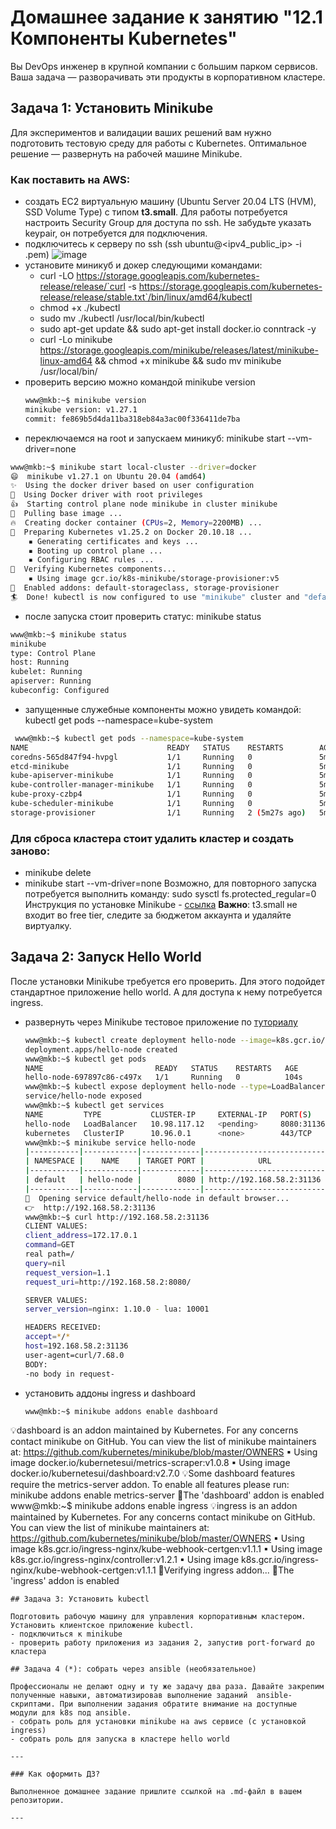 # Домашнее задание к занятию "12.1 Компоненты Kubernetes"

Вы DevOps инженер в крупной компании с большим парком сервисов. Ваша задача — разворачивать эти продукты в корпоративном кластере. 

## Задача 1: Установить Minikube

Для экспериментов и валидации ваших решений вам нужно подготовить тестовую среду для работы с Kubernetes. Оптимальное решение — развернуть на рабочей машине Minikube.

### Как поставить на AWS:
- создать EC2 виртуальную машину (Ubuntu Server 20.04 LTS (HVM), SSD Volume Type) с типом **t3.small**. Для работы потребуется настроить Security Group для доступа по ssh. Не забудьте указать keypair, он потребуется для подключения.
- подключитесь к серверу по ssh (ssh ubuntu@<ipv4_public_ip> -i <keypair>.pem)
  ![image](https://user-images.githubusercontent.com/40559167/200112901-b3d565b3-bf1d-4ac6-a217-1875a4912c05.png)
- установите миникуб и докер следующими командами:
  - curl -LO https://storage.googleapis.com/kubernetes-release/release/`curl -s https://storage.googleapis.com/kubernetes-release/release/stable.txt`/bin/linux/amd64/kubectl
  - chmod +x ./kubectl
  - sudo mv ./kubectl /usr/local/bin/kubectl
  - sudo apt-get update && sudo apt-get install docker.io conntrack -y
  - curl -Lo minikube https://storage.googleapis.com/minikube/releases/latest/minikube-linux-amd64 && chmod +x minikube && sudo mv minikube /usr/local/bin/
- проверить версию можно командой minikube version
  ```bash
  www@mkb:~$ minikube version
  minikube version: v1.27.1
  commit: fe869b5d4da11ba318eb84a3ac00f336411de7ba
  ```
- переключаемся на root и запускаем миникуб: minikube start --vm-driver=none
```bash  
www@mkb:~$ minikube start local-cluster --driver=docker
😄  minikube v1.27.1 on Ubuntu 20.04 (amd64)
✨  Using the docker driver based on user configuration
📌  Using Docker driver with root privileges
👍  Starting control plane node minikube in cluster minikube
🚜  Pulling base image ...
🔥  Creating docker container (CPUs=2, Memory=2200MB) ...
🐳  Preparing Kubernetes v1.25.2 on Docker 20.10.18 ...
    ▪ Generating certificates and keys ...
    ▪ Booting up control plane ...
    ▪ Configuring RBAC rules ...
🔎  Verifying Kubernetes components...
    ▪ Using image gcr.io/k8s-minikube/storage-provisioner:v5
🌟  Enabled addons: default-storageclass, storage-provisioner
🏄  Done! kubectl is now configured to use "minikube" cluster and "default" namespace by default
 ```
- после запуска стоит проверить статус: minikube status
 ```bash
 www@mkb:~$ minikube status
minikube
type: Control Plane
host: Running
kubelet: Running
apiserver: Running
kubeconfig: Configured  
 ```  
 - запущенные служебные компоненты можно увидеть командой: kubectl get pods --namespace=kube-system
 ```bash
  www@mkb:~$ kubectl get pods --namespace=kube-system
NAME                               READY   STATUS    RESTARTS        AGE
coredns-565d847f94-hvpgl           1/1     Running   0               5m31s
etcd-minikube                      1/1     Running   0               5m43s
kube-apiserver-minikube            1/1     Running   0               5m44s
kube-controller-manager-minikube   1/1     Running   0               5m43s
kube-proxy-czbp4                   1/1     Running   0               5m31s
kube-scheduler-minikube            1/1     Running   0               5m43s
storage-provisioner                1/1     Running   2 (5m27s ago)   5m39s
 ``` 
### Для сброса кластера стоит удалить кластер и создать заново:
- minikube delete
- minikube start --vm-driver=none
Возможно, для повторного запуска потребуется выполнить команду: sudo sysctl fs.protected_regular=0
Инструкция по установке Minikube - [ссылка](https://kubernetes.io/ru/docs/tasks/tools/install-minikube/)
**Важно**: t3.small не входит во free tier, следите за бюджетом аккаунта и удаляйте виртуалку.

## Задача 2: Запуск Hello World
После установки Minikube требуется его проверить. Для этого подойдет стандартное приложение hello world. А для доступа к нему потребуется ingress.

- развернуть через Minikube тестовое приложение по [туториалу](https://kubernetes.io/ru/docs/tutorials/hello-minikube/#%D1%81%D0%BE%D0%B7%D0%B4%D0%B0%D0%BD%D0%B8%D0%B5-%D0%BA%D0%BB%D0%B0%D1%81%D1%82%D0%B5%D1%80%D0%B0-minikube)
  ```bash
  www@mkb:~$ kubectl create deployment hello-node --image=k8s.gcr.io/echoserver:1.4
  deployment.apps/hello-node created
  www@mkb:~$ kubectl get pods
  NAME                         READY   STATUS    RESTARTS   AGE
  hello-node-697897c86-c497x   1/1     Running   0          104s
  www@mkb:~$ kubectl expose deployment hello-node --type=LoadBalancer --port=8080
  service/hello-node exposed
  www@mkb:~$ kubectl get services
  NAME         TYPE           CLUSTER-IP     EXTERNAL-IP   PORT(S)          AGE
  hello-node   LoadBalancer   10.98.117.12   <pending>     8080:31136/TCP   64s
  kubernetes   ClusterIP      10.96.0.1      <none>        443/TCP          12m
  www@mkb:~$ minikube service hello-node
  |-----------|------------|-------------|---------------------------|
  | NAMESPACE |    NAME    | TARGET PORT |            URL            |
  |-----------|------------|-------------|---------------------------|
  | default   | hello-node |        8080 | http://192.168.58.2:31136 |
  |-----------|------------|-------------|---------------------------|
  🎉  Opening service default/hello-node in default browser...
  👉  http://192.168.58.2:31136
  www@mkb:~$ curl http://192.168.58.2:31136
  CLIENT VALUES:
  client_address=172.17.0.1
  command=GET
  real path=/
  query=nil
  request_version=1.1
  request_uri=http://192.168.58.2:8080/

  SERVER VALUES:
  server_version=nginx: 1.10.0 - lua: 10001

  HEADERS RECEIVED:
  accept=*/*
  host=192.168.58.2:31136
  user-agent=curl/7.68.0
  BODY:
  -no body in request-
  ```
- установить аддоны ingress и dashboard
  ```
  www@mkb:~$ minikube addons enable dashboard
💡dashboard is an addon maintained by Kubernetes. For any concerns contact minikube on GitHub.
  You can view the list of minikube maintainers at: https://github.com/kubernetes/minikube/blob/master/OWNERS
  ▪ Using image docker.io/kubernetesui/metrics-scraper:v1.0.8
  ▪ Using image docker.io/kubernetesui/dashboard:v2.7.0
💡Some dashboard features require the metrics-server addon. To enable all features please run:
  minikube addons enable metrics-server
🌟The 'dashboard' addon is enabled
  www@mkb:~$ minikube addons enable ingress
💡ingress is an addon maintained by Kubernetes. For any concerns contact minikube on GitHub.
  You can view the list of minikube maintainers at: https://github.com/kubernetes/minikube/blob/master/OWNERS
  ▪ Using image k8s.gcr.io/ingress-nginx/kube-webhook-certgen:v1.1.1
  ▪ Using image k8s.gcr.io/ingress-nginx/controller:v1.2.1
  ▪ Using image k8s.gcr.io/ingress-nginx/kube-webhook-certgen:v1.1.1
🔎Verifying ingress addon...
🌟The 'ingress' addon is enabled
  ```
## Задача 3: Установить kubectl

Подготовить рабочую машину для управления корпоративным кластером. Установить клиентское приложение kubectl.
- подключиться к minikube 
- проверить работу приложения из задания 2, запустив port-forward до кластера

## Задача 4 (*): собрать через ansible (необязательное)

Профессионалы не делают одну и ту же задачу два раза. Давайте закрепим полученные навыки, автоматизировав выполнение заданий  ansible-скриптами. При выполнении задания обратите внимание на доступные модули для k8s под ansible.
 - собрать роль для установки minikube на aws сервисе (с установкой ingress)
 - собрать роль для запуска в кластере hello world
  
  ---

### Как оформить ДЗ?

Выполненное домашнее задание пришлите ссылкой на .md-файл в вашем репозитории.

---
